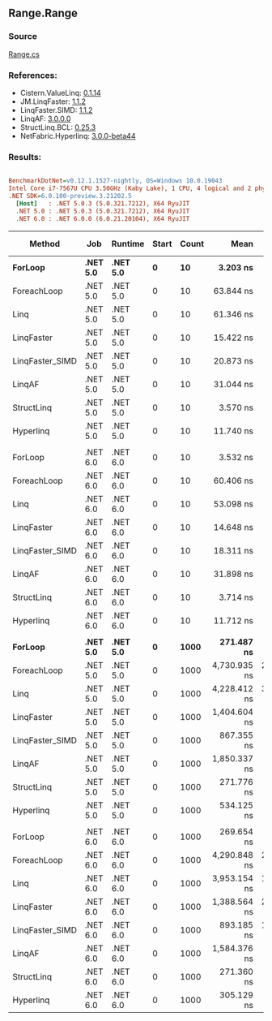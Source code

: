 ﻿## Range.Range

### Source
[Range.cs](../LinqBenchmarks/Range/Range.cs)

### References:
- Cistern.ValueLinq: [0.1.14](https://www.nuget.org/packages/Cistern.ValueLinq/0.1.14)
- JM.LinqFaster: [1.1.2](https://www.nuget.org/packages/JM.LinqFaster/1.1.2)
- LinqFaster.SIMD: [1.1.2](https://www.nuget.org/packages/LinqFaster.SIMD/1.0.3)
- LinqAF: [3.0.0.0](https://www.nuget.org/packages/LinqAF/3.0.0.0)
- StructLinq.BCL: [0.25.3](https://www.nuget.org/packages/StructLinq.BCL/0.25.3)
- NetFabric.Hyperlinq: [3.0.0-beta44](https://www.nuget.org/packages/NetFabric.Hyperlinq/3.0.0-beta44)

### Results:
``` ini

BenchmarkDotNet=v0.12.1.1527-nightly, OS=Windows 10.0.19043
Intel Core i7-7567U CPU 3.50GHz (Kaby Lake), 1 CPU, 4 logical and 2 physical cores
.NET SDK=6.0.100-preview.3.21202.5
  [Host]   : .NET 5.0.3 (5.0.321.7212), X64 RyuJIT
  .NET 5.0 : .NET 5.0.3 (5.0.321.7212), X64 RyuJIT
  .NET 6.0 : .NET 6.0.0 (6.0.21.20104), X64 RyuJIT


```
|          Method |      Job |  Runtime | Start | Count |         Mean |      Error |     StdDev |       Median | Ratio | RatioSD |  Gen 0 | Gen 1 | Gen 2 | Allocated |
|---------------- |--------- |--------- |------ |------ |-------------:|-----------:|-----------:|-------------:|------:|--------:|-------:|------:|------:|----------:|
|         **ForLoop** | **.NET 5.0** | **.NET 5.0** |     **0** |    **10** |     **3.203 ns** |  **0.0293 ns** |  **0.0244 ns** |     **3.198 ns** |  **1.00** |    **0.00** |      **-** |     **-** |     **-** |         **-** |
|     ForeachLoop | .NET 5.0 | .NET 5.0 |     0 |    10 |    63.844 ns |  0.3042 ns |  0.2845 ns |    63.721 ns | 19.95 |    0.17 | 0.0267 |     - |     - |      56 B |
|            Linq | .NET 5.0 | .NET 5.0 |     0 |    10 |    61.346 ns |  0.3945 ns |  0.3497 ns |    61.209 ns | 19.14 |    0.20 | 0.0191 |     - |     - |      40 B |
|      LinqFaster | .NET 5.0 | .NET 5.0 |     0 |    10 |    15.422 ns |  0.3334 ns |  0.4886 ns |    15.562 ns |  4.74 |    0.20 | 0.0306 |     - |     - |      64 B |
| LinqFaster_SIMD | .NET 5.0 | .NET 5.0 |     0 |    10 |    20.873 ns |  0.2302 ns |  0.1922 ns |    20.805 ns |  6.52 |    0.08 | 0.0306 |     - |     - |      64 B |
|          LinqAF | .NET 5.0 | .NET 5.0 |     0 |    10 |    31.044 ns |  0.1719 ns |  0.1435 ns |    31.050 ns |  9.69 |    0.08 |      - |     - |     - |         - |
|      StructLinq | .NET 5.0 | .NET 5.0 |     0 |    10 |     3.570 ns |  0.0370 ns |  0.0328 ns |     3.567 ns |  1.11 |    0.01 |      - |     - |     - |         - |
|       Hyperlinq | .NET 5.0 | .NET 5.0 |     0 |    10 |    11.740 ns |  0.0272 ns |  0.0241 ns |    11.745 ns |  3.66 |    0.03 |      - |     - |     - |         - |
|                 |          |          |       |       |              |            |            |              |       |         |        |       |       |           |
|         ForLoop | .NET 6.0 | .NET 6.0 |     0 |    10 |     3.532 ns |  0.0332 ns |  0.0295 ns |     3.521 ns |  1.00 |    0.00 |      - |     - |     - |         - |
|     ForeachLoop | .NET 6.0 | .NET 6.0 |     0 |    10 |    60.406 ns |  1.2394 ns |  2.4753 ns |    58.962 ns | 18.12 |    0.43 | 0.0267 |     - |     - |      56 B |
|            Linq | .NET 6.0 | .NET 6.0 |     0 |    10 |    53.098 ns |  0.1589 ns |  0.1486 ns |    53.100 ns | 15.04 |    0.13 | 0.0191 |     - |     - |      40 B |
|      LinqFaster | .NET 6.0 | .NET 6.0 |     0 |    10 |    14.648 ns |  0.3206 ns |  0.8990 ns |    14.369 ns |  3.97 |    0.11 | 0.0306 |     - |     - |      64 B |
| LinqFaster_SIMD | .NET 6.0 | .NET 6.0 |     0 |    10 |    18.311 ns |  0.1333 ns |  0.1041 ns |    18.320 ns |  5.19 |    0.06 | 0.0306 |     - |     - |      64 B |
|          LinqAF | .NET 6.0 | .NET 6.0 |     0 |    10 |    31.898 ns |  0.1268 ns |  0.1186 ns |    31.949 ns |  9.03 |    0.07 |      - |     - |     - |         - |
|      StructLinq | .NET 6.0 | .NET 6.0 |     0 |    10 |     3.714 ns |  0.0341 ns |  0.0285 ns |     3.714 ns |  1.05 |    0.01 |      - |     - |     - |         - |
|       Hyperlinq | .NET 6.0 | .NET 6.0 |     0 |    10 |    11.712 ns |  0.1229 ns |  0.1149 ns |    11.672 ns |  3.31 |    0.03 |      - |     - |     - |         - |
|                 |          |          |       |       |              |            |            |              |       |         |        |       |       |           |
|         **ForLoop** | **.NET 5.0** | **.NET 5.0** |     **0** |  **1000** |   **271.487 ns** |  **1.5552 ns** |  **1.3786 ns** |   **271.446 ns** |  **1.00** |    **0.00** |      **-** |     **-** |     **-** |         **-** |
|     ForeachLoop | .NET 5.0 | .NET 5.0 |     0 |  1000 | 4,730.935 ns | 22.9467 ns | 20.3417 ns | 4,723.084 ns | 17.43 |    0.13 | 0.0229 |     - |     - |      56 B |
|            Linq | .NET 5.0 | .NET 5.0 |     0 |  1000 | 4,228.412 ns | 33.6716 ns | 28.1173 ns | 4,217.122 ns | 15.58 |    0.16 | 0.0153 |     - |     - |      40 B |
|      LinqFaster | .NET 5.0 | .NET 5.0 |     0 |  1000 | 1,404.604 ns |  9.5934 ns |  8.5043 ns | 1,404.600 ns |  5.17 |    0.04 | 1.9226 |     - |     - |   4,024 B |
| LinqFaster_SIMD | .NET 5.0 | .NET 5.0 |     0 |  1000 |   867.355 ns |  8.2201 ns |  7.6891 ns |   870.113 ns |  3.20 |    0.04 | 1.9226 |     - |     - |   4,024 B |
|          LinqAF | .NET 5.0 | .NET 5.0 |     0 |  1000 | 1,850.337 ns |  9.3798 ns |  7.8326 ns | 1,850.417 ns |  6.82 |    0.06 |      - |     - |     - |         - |
|      StructLinq | .NET 5.0 | .NET 5.0 |     0 |  1000 |   271.776 ns |  1.7020 ns |  1.5088 ns |   271.590 ns |  1.00 |    0.01 |      - |     - |     - |         - |
|       Hyperlinq | .NET 5.0 | .NET 5.0 |     0 |  1000 |   534.125 ns |  2.4985 ns |  2.3371 ns |   534.515 ns |  1.97 |    0.01 |      - |     - |     - |         - |
|                 |          |          |       |       |              |            |            |              |       |         |        |       |       |           |
|         ForLoop | .NET 6.0 | .NET 6.0 |     0 |  1000 |   269.654 ns |  1.4006 ns |  1.2416 ns |   269.529 ns |  1.00 |    0.00 |      - |     - |     - |         - |
|     ForeachLoop | .NET 6.0 | .NET 6.0 |     0 |  1000 | 4,290.848 ns | 23.1421 ns | 20.5149 ns | 4,294.378 ns | 15.91 |    0.09 | 0.0229 |     - |     - |      56 B |
|            Linq | .NET 6.0 | .NET 6.0 |     0 |  1000 | 3,953.154 ns | 12.9303 ns | 11.4623 ns | 3,953.535 ns | 14.66 |    0.07 | 0.0153 |     - |     - |      40 B |
|      LinqFaster | .NET 6.0 | .NET 6.0 |     0 |  1000 | 1,388.564 ns | 26.9545 ns | 35.0485 ns | 1,395.286 ns |  5.12 |    0.15 | 1.9226 |     - |     - |   4,024 B |
| LinqFaster_SIMD | .NET 6.0 | .NET 6.0 |     0 |  1000 |   893.185 ns | 17.2150 ns | 16.1030 ns |   886.449 ns |  3.32 |    0.07 | 1.9226 |     - |     - |   4,024 B |
|          LinqAF | .NET 6.0 | .NET 6.0 |     0 |  1000 | 1,584.376 ns |  5.1726 ns |  4.3194 ns | 1,582.360 ns |  5.87 |    0.04 |      - |     - |     - |         - |
|      StructLinq | .NET 6.0 | .NET 6.0 |     0 |  1000 |   271.360 ns |  1.6126 ns |  1.4295 ns |   271.256 ns |  1.01 |    0.01 |      - |     - |     - |         - |
|       Hyperlinq | .NET 6.0 | .NET 6.0 |     0 |  1000 |   305.129 ns |  1.8461 ns |  1.6365 ns |   304.920 ns |  1.13 |    0.01 |      - |     - |     - |         - |
